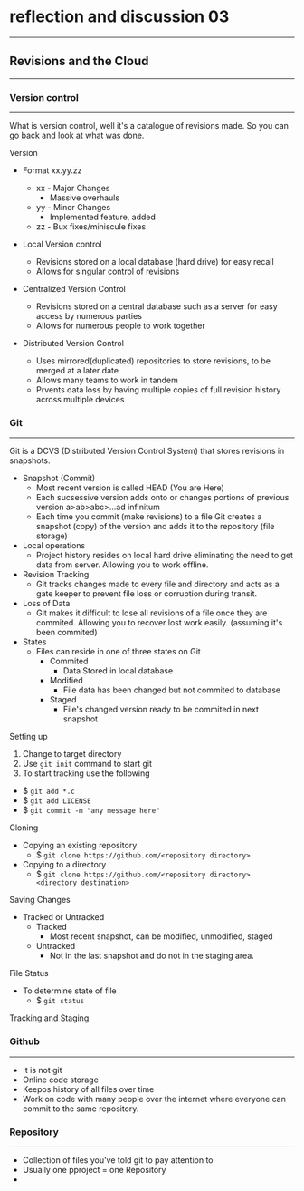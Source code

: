 
# reflection and discussion 03
---

## Revisions and the Cloud
---

### Version control
---

What is version control, well it's a catalogue of revisions made. So you can go back and look at what was done. 

Version
- Format xx.yy.zz
  - xx - Major Changes
    - Massive overhauls
  - yy - Minor Changes
    - Implemented feature, added 
  - zz - Bux fixes/miniscule fixes  

- Local Version control
  - Revisions stored on a local database (hard drive) for easy recall
  - Allows for singular control of revisions
- Centralized Version Control
  - Revisions stored on a central database such as a server for easy access by numerous parties
  - Allows for numerous people to work together
- Distributed Version Control
  - Uses mirrored(duplicated) repositories to store revisions, to be merged at a later date
  - Allows many teams to work in tandem
  - Prvents data loss by having multiple copies of full revision history across multiple devices
  
### Git
---

Git is a DCVS (Distributed Version Control System) that stores revisions in snapshots.

- Snapshot (Commit)
  - Most recent version is called HEAD (You are Here)
  - Each sucsessive version adds onto or changes portions of previous version a>ab>abc>...ad infinitum
  - Each time you commit (make revisions) to a file Git creates a snapshot (copy) of the version and adds it to the repository (file storage) 
- Local operations
  - Project history resides on local hard drive eliminating the need to get data from server. Allowing you to work offline.
- Revision Tracking
  - Git tracks changes made to every file and directory and acts as a gate keeper to prevent file loss or corruption during transit.
- Loss of Data
  - Git makes it difficult to lose all revisions of a file once they are commited. Allowing you to recover lost work easily. (assuming it's been commited)
- States
  - Files can reside in one of three states on Git
    - Commited
      - Data Stored in local database
    - Modified
      - File data has been changed but not commited to database
    - Staged
      - File's changed version ready to be commited in next snapshot 

Setting up
1. Change to target directory
2. Use `git init` command to start git
3. To start tracking use the following
  - $ `git add *.c`
  - $ `git add LICENSE`
  - $ `git commit -m "any message here"`
 
Cloning
- Copying an existing repository
  - $ `git clone https://github.com/<repository directory>`
- Copying to a directory
  - $ `git clone https://github.com/<repository directory> <directory destination>`

Saving Changes
- Tracked or Untracked
  - Tracked
    - Most recent snapshot, can be modified, unmodified, staged
  - Untracked
    - Not in the last snapshot and do not in the staging area.

File Status
- To determine state of file
  - $ `git status`

Tracking and Staging

### Github
---

- It is not git
- Online code storage
- Keepos history of all files over time
- Work on code with many people over the internet where everyone can commit to the same repository.

### Repository
---

- Collection of files you've told git to pay attention to
- Usually one pproject = one Repository
- 
